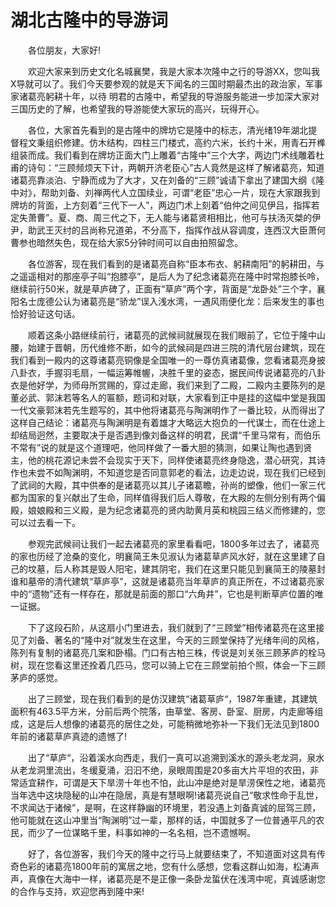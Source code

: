 # 湖北古隆中的导游词  
　　各位朋友，大家好!  

　　欢迎大家来到历史文化名城襄樊，我是大家本次隆中之行的导游XX，您叫我X导就可以了。我们今天要参观的就是天下闻名的三国时期最杰出的政治家，军事家诸葛亮躬耕十年，以待 明君的古隆中，希望我的导游服务能进一步加深大家对三国历史的了解，也希望我的导游能使大家玩的高兴，玩得开心。  

　　各位，大家首先看到的是古隆中的牌坊它是隆中的标志，清光绪19年湖北提督程文秉组织修建。仿木结构，四柱三门楼式，高约六米，长约十米，用青石开榫组装而成。我们看到在牌坊正面大门上雕着“古隆中”三个大字，两边门术线雕着杜甫的诗句：“三顾频烦天下计，两朝开济老臣心”古人竟然是这样了解诸葛亮，知道诸葛亮靠淡泊、宁静而成为了大才，又在刘备的“三顾”诚请下拿出了建国大纲《隆中对》，帮助刘备、刘禅两代人立国续业，可谓“老臣”忠心一片，现在大家跟我到牌坊的背面，上方刻着“三代下一人”，两边门术上刻着“伯仲之间见伊吕，指挥若定失萧曹”。夏、商、周三代之下，无人能与诸葛贤相相比，他可与扶汤灭桀的伊尹，助武王灭纣的吕尚称兄道弟，不分高下，指挥作战从容调度，连西汉大臣萧何曹参也暗然失色，现在给大家5分钟时间可以自由拍照留念。  

　　各位游客，现在我们看到的是诸葛亮自称“臣本布衣、躬耕南阳”的躬耕田，与之遥遥相对的那座亭子叫“抱膝亭”，是后人为了纪念诸葛亮在隆中时常抱膝长呤，继续前行50米，就是草庐碑了，正面有“草庐”两个字，背面是“龙卧处”三个字，襄阳名士庞德公认为诸葛亮是“骄龙”误入浅水湾，一遇风雨便化龙：后来发生的事也恰好验证这句话。  

　　顺着这条小路继续前行，诸葛亮的武候祠就展现在我们眼前了，它位于隆中山腰，始建于晋朝，历代维修不断，如今的武候祠是四进三院的清代层台建筑，现在我们看到一殿内的这尊诸葛亮铜像是全国唯一的一尊仿真诸葛像，您看诸葛亮身披八卦衣，手握羽毛扇，一幅运筹帷幄，决胜千里的姿态，据民间传说诸葛亮的八卦衣是他好学，为师母所赏赐的，穿过走廊，我们来到了二殿，二殿内主要陈列的是董必武、郭沫若等名人的匾额，题词和对联，大家看到正中是挂的这幅中堂是我国一代文豪郭沫若先生题写的，其中他将诸葛亮与陶渊明作了一番比较，从而得出了这样自己结论：诸葛亮与陶渊明是有着雄才大略远大抱负的一代谋士，而在仕途上却结局迥然，主要取决于是否遇到像刘备这样的明君，民谓“千里马常有，而伯乐不常有”说的就是这个道理吧，他同样做了一番大胆的猜测，如果让陶也遇到贤主，他的桃花源记未尝不会现实于天下，同样使诸葛亮终身隐逸，潜心研究，其诗作也未尝不如陶渊明，不知道您是否同意郭老的看法，边走边说，现在我们已经到了武祠的大殿，其中供奉的是诸葛亮以其儿子诸葛瞻，孙尚的塑像，他们一家三代都为国家的复兴献出了生命，同样值得我们后人尊敬，在大殿的左侧分别有两个偏殿，娘娘殿和三义殿，是为纪念诸葛亮的贤内助黄月英和桃园三结义而修建的，您可以过去看一下。  

　　参观完武候祠让我们一起去诸葛亮的家里看看吧，1800多年过去了，诸葛亮的家也历经了沧桑的变化，明襄简王朱见淑认为诸葛草庐风水好，就在这里建了自己的坟墓，后人称其是毁人阳宅，建其阴宅，我们在这里只能见到襄简王的陵墓封谁和墓帝的清代建筑“草庐亭”，这就是诸葛亮当年草庐的真正所在，不过诸葛亮家中的“遗物”还有一样存在，那就是前面的那口“六角井”，它也是判断草庐位置的唯一证据。  

　　下了这段石阶，从这扇小门里进去，我们就到了“三顾堂”相传诸葛亮在这里接见了刘备、著名的“隆中对”就发生在这里，今天的三顾堂保持了光绪年间的风格，陈列有复制的诸葛亮几案和卧榻。门口有古柏三株，传说是刘关张三顾茅庐的栓马树，现在您看这里还拴着几匹马，您可以骑上它在三顾堂前拍个照，体会一下三顾茅庐的感觉。  

　　出了三顾堂，现在我们看到的是仿汉建筑“诸葛草庐“，1987年重建，其建筑面积有463.5平方米，分前后两个院落，由草堂、客房、卧室、厨房，内走廊等组成，这是后人想像的诸葛亮的居住之处，可能稍微地弥补一下我们无法见到1800年前的诸葛草庐真迹的遗憾了!  

　　出了“草庐“，沿着溪水向西走，我们一真可以追溯到溪水的源头老龙洞，泉水从老龙洞里流出，冬缓夏涌，汩汩不绝，泉眼周围是20多亩大片平坦的农田，非常适宜耕作，可谓是天下旱涝十年也不怕，此山冲是绝对是旱涝保性之地，诸葛亮当年选中这块隐秘的山冲在隐居，真是有慧眼啊!诸葛亮说自己“敬求性命于乱世，不求闻达于诸候”，是啊，在这样静幽的环境里，若没遇上刘备真诚的屈驾三顾，他可能就在这山冲里当“陶渊明”过一辈，那样的话，中国就多了一位普通平凡的农民，而少了一位谋略千里，料事如神的一名名相，岂不遗憾啊。  

　　好了，各位游客，我们今天的隆中之行马上就要结束了，不知道面对这具有传奇色彩的诸葛亮1800年前的寓居之地，您有什么感想，您看这群山如海，松涛声声，真像在大海中一样，诸葛亮是不是正像一条卧龙蜇伏在浅湾中呢，真诚感谢您的合作与支持，欢迎您再到隆中来!  

